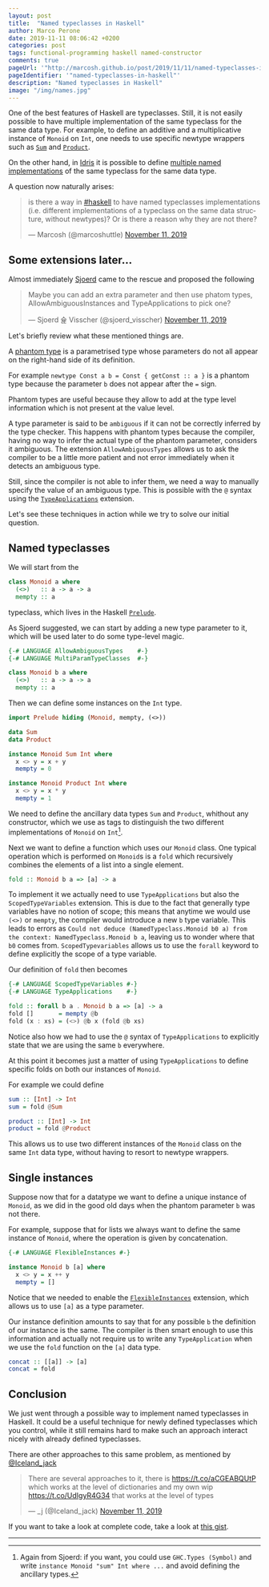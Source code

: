 ```yaml
---
layout: post
title:  "Named typeclasses in Haskell"
author: Marco Perone
date: 2019-11-11 08:06:42 +0200
categories: post
tags: functional-programming haskell named-constructor
comments: true
pageUrl: '"http://marcosh.github.io/post/2019/11/11/named-typeclasses-in-haskell.html"'
pageIdentifier: '"named-typeclasses-in-haskell"'
description: "Named typeclasses in Haskell"
image: "/img/names.jpg"
---
```


One of the best features of Haskell are typeclasses. Still, it is not easily possible to have multiple implementation of the same typeclass for the same data type. For example, to define an additive and a multiplicative instance of `Monoid` on `Int`, one needs to use specific newtype wrappers such as [`Sum`](https://hackage.haskell.org/package/base-4.12.0.0/docs/Data-Monoid.html#t:Sum) and [`Product`](https://hackage.haskell.org/package/base-4.12.0.0/docs/Data-Monoid.html#t:Product).

On the other hand, in [Idris](https://www.idris-lang.org/) it is possible to define [multiple named implementations](http://docs.idris-lang.org/en/latest/tutorial/interfaces.html#named-implementations) of the same typeclass for the same data type.

A question now naturally arises:

<blockquote class="twitter-tweet"><p lang="en" dir="ltr">is there a way in <a href="https://twitter.com/hashtag/haskell?src=hash&amp;ref_src=twsrc%5Etfw">#haskell</a> to have named typeclasses implementations (i.e. different implementations of a typeclass on the same data structure, without newtypes)? Or is there a reason why they are not there?</p>&mdash; Marcosh (@marcoshuttle) <a href="https://twitter.com/marcoshuttle/status/1193884736852246530?ref_src=twsrc%5Etfw">November 11, 2019</a></blockquote>

## Some extensions later...

Almost immediately [Sjoerd](https://twitter.com/sjoerd_visscher) came to the rescue and proposed the following

<blockquote class="twitter-tweet"><p lang="en" dir="ltr">Maybe you can add an extra parameter and then use phatom types, AllowAmbiguousInstances and TypeApplications to pick one?</p>&mdash; Sjoerd 슕 Visscher (@sjoerd_visscher) <a href="https://twitter.com/sjoerd_visscher/status/1193888232011894790?ref_src=twsrc%5Etfw">November 11, 2019</a></blockquote>

Let's briefly review what these mentioned things are.

A [phantom type](https://wiki.haskell.org/Phantom_type) is a parametrised type whose parameters do not all appear on the right-hand side of its definition.

For example `newtype Const a b = Const { getConst :: a }` is a phantom type because the parameter `b` does not appear after the `=` sign.

Phantom types are useful because they allow to add at the type level information which is not present at the value level.

A type parameter is said to be `ambiguous` if it can not be correctly inferred by the type checker. This happens with phantom types because the compiler, having no way to infer the actual type of the phantom parameter, considers it ambiguous. The extension `AllowAmbiguousTypes` allows us to ask the compiler to be a little more patient and not error immediately when it detects an ambiguous type.

Still, since the compiler is not able to infer them, we need a way to manually specify the value of an ambiguous type. This is possible with the `@` syntax using the [`TypeApplications`](https://downloads.haskell.org/~ghc/8.2.1/docs/html/users_guide/glasgow_exts.html#ghc-flag--XTypeApplications) extension.

Let's see these techniques in action while we try to solve our initial question.

## Named typeclasses

We will start from the

```haskell
class Monoid a where
  (<>)   :: a -> a -> a
  mempty :: a
```

typeclass, which lives in the Haskell [`Prelude`](https://hackage.haskell.org/package/base-4.12.0.0/docs/Prelude.html#t:Monoid).

As Sjoerd suggested, we can start by adding a new type parameter to it, which will be used later to do some type-level magic.

```haskell
{-# LANGUAGE AllowAmbiguousTypes    #-}
{-# LANGUAGE MultiParamTypeClasses  #-}

class Monoid b a where
  (<>)   :: a -> a -> a
  mempty :: a
```

Then we can define some instances on the `Int` type.

```haskell
import Prelude hiding (Monoid, mempty, (<>))

data Sum
data Product

instance Monoid Sum Int where
  x <> y = x + y
  mempty = 0

instance Monoid Product Int where
  x <> y = x * y
  mempty = 1
```

We need to define the ancillary data types `Sum` and `Product`, whithout any constructor, which we use as tags to distinguish the two different implementations of `Monoid` on `Int`[^1].

Next we want to define a function which uses our `Monoid` class. One typical operation which is performed on `Monoid`s is a `fold` which recursively combines the elements of a list into a single element.

```haskell
fold :: Monoid b a => [a] -> a
```

To implement it we actually need  to use `TypeApplications` but also the `ScopedTypeVariables` extension. This is due to the fact that generally type variables have no notion of scope; this means that anytime we would use `(<>)` or `mempty`, the compiler would introduce a new `b` type variable. This leads to errors as `Could not deduce (NamedTypeclass.Monoid b0 a) from the context: NamedTypeclass.Monoid b a`, leaving us to wonder where that `b0` comes from. `ScopedTypevariables` allows us to use the `forall` keyword to define explicitly the scope of a type variable.

Our definition of `fold` then becomes

```haskell
{-# LANGUAGE ScopedTypeVariables #-}
{-# LANGUAGE TypeApplications    #-}

fold :: forall b a . Monoid b a => [a] -> a
fold []       = mempty @b
fold (x : xs) = (<>) @b x (fold @b xs)
```

Notice also how we had to use the `@` syntax of `TypeApplications` to explicitly state that we are using the same `b` everywhere.

At this point it becomes just a matter of using `TypeApplications` to define specific folds on both our instances of `Monoid`.

For example we could define

```haskell
sum :: [Int] -> Int
sum = fold @Sum

product :: [Int] -> Int
product = fold @Product
```

This allows us to use two different instances of the `Monoid` class on the same `Int` data type, without having to resort to newtype wrappers.

## Single instances

Suppose now that for a datatype we want to define a unique instance of `Monoid`, as we did in the good old days when the phantom parameter `b` was not there.

For example, suppose that for lists we always want to define the same instance of `Monoid`, where the operation is given by concatenation.

```haskell
{-# LANGUAGE FlexibleInstances #-}

instance Monoid b [a] where
  x <> y = x ++ y
  mempty = []
```

Notice that we needed to enable the [`FlexibleInstances`](https://downloads.haskell.org/~ghc/8.2.1/docs/html/users_guide/glasgow_exts.html#ghc-flag--XFlexibleInstances) extension, which allows us to use `[a]` as a type parameter.

Our instance definition amounts to say that for any possible `b` the definition of our instance is the same. The compiler is then smart enough to use this information and actually not require us to write any `TypeApplication` when we use the `fold` function on the `[a]` data type.

```haskell
concat :: [[a]] -> [a]
concat = fold
```

## Conclusion

We just went through a possible way to implement named typeclasses in Haskell. It could be a useful technique for newly defined typeclasses which you control, while it still remains hard to make such an approach interact nicely with already defined typeclasses.

There are other approaches to this same problem, as mentioned by [@Iceland_jack](https://twitter.com/Iceland_jack)

<blockquote class="twitter-tweet"><p lang="en" dir="ltr">There are several approaches to it, there is <a href="https://t.co/aCGEABQUtP">https://t.co/aCGEABQUtP</a> which works at the level of dictionaries and my own wip <a href="https://t.co/UdIgyR4G34">https://t.co/UdIgyR4G34</a> that works at the level of types</p>&mdash; _j (@Iceland_jack) <a href="https://twitter.com/Iceland_jack/status/1193905912802693123?ref_src=twsrc%5Etfw">November 11, 2019</a></blockquote>

If you want to take a look at complete code, take a look at [this gist](https://gist.github.com/marcosh/8b697252a9e8020729f46e040ebe3248).

---

[^1]: Again from Sjoerd: if you want, you could use `GHC.Types (Symbol)` and write `instance Monoid "sum" Int where ...` and avoid defining the ancillary types.

<script async src="https://platform.twitter.com/widgets.js" charset="utf-8"></script>
